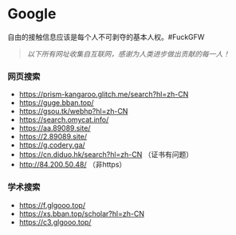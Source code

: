 # Google
自由的接触信息应该是每个人不可剥夺的基本人权。#FuckGFW

>*以下所有网址收集自互联网，感谢为人类进步做出贡献的每一人！*

### 网页搜索
* https://prism-kangaroo.glitch.me/search?hl=zh-CN
* https://guge.bban.top/
* https://gsou.tk/webhp?hl=zh-CN
* https://search.omycat.info/
* https://aa.89089.site/
* https://2.89089.site/
* https://g.codery.ga/
* https://cn.diduo.hk/search?hl=zh-CN （证书有问题）
* http://84.200.50.48/ （非https）

### 学术搜索
* https://f.glgooo.top/
* https://xs.bban.top/scholar?hl=zh-CN
* https://c3.glgooo.top/
